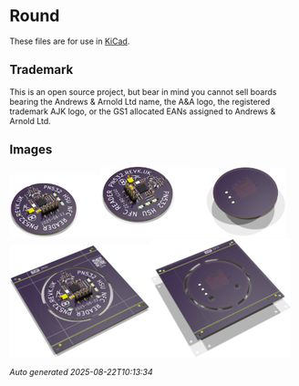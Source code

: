 # Round

These files are for use in [KiCad](https://www.kicad.org).

## Trademark

This is an open source project, but bear in mind you cannot sell boards bearing the Andrews & Arnold Ltd name, the A&A logo, the registered trademark AJK logo, or the GS1 allocated EANs assigned to Andrews & Arnold Ltd.

## Images

<img src='Round.png' width=32%><img src='Round-90.png' width=32%><img src='Round-bottom.png' width=32%>
<img src='Round-panel.png' width=49%><img src='Round-panel-bottom.png' width=49%>

*Auto generated 2025-08-22T10:13:34*
